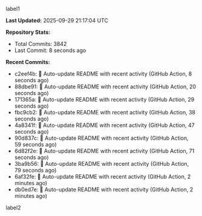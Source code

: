 
label1 
<!-- ACTIVITY_START -->
**Last Updated:** 2025-09-29 21:17:04 UTC

**Repository Stats:**
- Total Commits: 3842
- Last Commit: 8 seconds ago

**Recent Commits:**
- c2eef4b: 🤖 Auto-update README with recent activity (GitHub Action, 8 seconds ago)
- 88dbe91: 🤖 Auto-update README with recent activity (GitHub Action, 20 seconds ago)
- 171365a: 🤖 Auto-update README with recent activity (GitHub Action, 29 seconds ago)
- fbc9cb2: 🤖 Auto-update README with recent activity (GitHub Action, 38 seconds ago)
- 4a8341f: 🤖 Auto-update README with recent activity (GitHub Action, 47 seconds ago)
- 90d837c: 🤖 Auto-update README with recent activity (GitHub Action, 59 seconds ago)
- 6d82f2e: 🤖 Auto-update README with recent activity (GitHub Action, 71 seconds ago)
- 3ba9b56: 🤖 Auto-update README with recent activity (GitHub Action, 79 seconds ago)
- 6af32fe: 🤖 Auto-update README with recent activity (GitHub Action, 2 minutes ago)
- db0ed7e: 🤖 Auto-update README with recent activity (GitHub Action, 2 minutes ago)
<!-- ACTIVITY_END -->

label2

